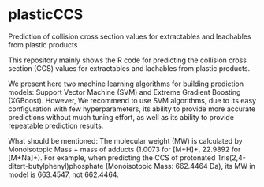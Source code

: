 # plasticCCS
Prediction of collision cross section values for extractables and leachables from plastic products

This repository mainly shows the R code for predicting the collision cross section (CCS) values for extractables and lachables from plastic products.

We present here two machine learning algorithms for building prediction models: Support Vector Machine (SVM) and Extreme Gradient Boosting (XGBoost). 
However, We recommend to use SVM algorithms, due to its easy configuration with few hyperparameters, its ability to provide more 
accurate predictions without much tuning effort, as well as its ability to provide repeatable prediction results.


What should be mentioned:
The molecular weight (MW) is calculated by Monoisotopic Mass + mass of adducts (1.0073 for [M+H]+, 22.9892 for [M+Na]+). For example, when predicting the 
CCS of protonated Tris(2,4-ditert-butylphenyl)phosphate (Monoisotopic Mass: 662.4464 Da), its MW in model is 663.4547, not 662.4464.



